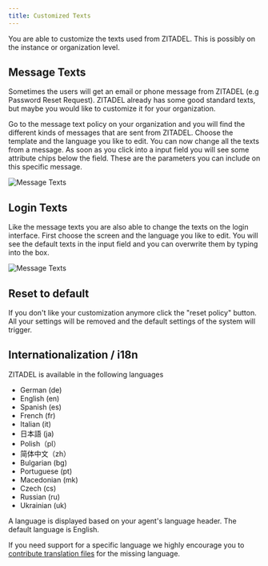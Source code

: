 ```yaml
---
title: Customized Texts
---
```


You are able to customize the texts used from ZITADEL. This is possibly on the instance or organization level.

## Message Texts

Sometimes the users will get an email or phone message from ZITADEL (e.g Password Reset Request).
ZITADEL already has some good standard texts, but maybe you would like to customize it for your organization.

Go to the message text policy on your organization and you will find the different kinds of messages that are sent from ZITADEL. 
Choose the template and the language you like to edit. 
You can now change all the texts from a message. 
As soon as you click into a input field you will see some attribute chips below the field. 
These are the parameters you can include on this specific message.

![Message Texts](/img/console_message_texts.png)

## Login Texts

Like the message texts you are also able to change the texts on the login interface. 
First choose the screen and the language you like to edit. 
You will see the default texts in the input field and you can overwrite them by typing into the box.

![Message Texts](/img/console_login_texts.png)

## Reset to default

If you don't like your customization anymore click the "reset policy" button.
All your settings will be removed and the default settings of the system will trigger.

## Internationalization / i18n

ZITADEL is available in the following languages

- German (de)
- English (en)
- Spanish (es)
- French (fr)
- Italian (it)
- 日本語 (ja)
- Polish（pl）
- 简体中文（zh）
- Bulgarian (bg)
- Portuguese (pt)
- Macedonian (mk)
- Czech (cs)
- Russian (ru)
- Ukrainian (uk)

A language is displayed based on your agent's language header. The default language is English.

If you need support for a specific language we highly encourage you to [contribute translation files](https://github.com/zitadel/zitadel/blob/main/CONTRIBUTING.md) for the missing language.
